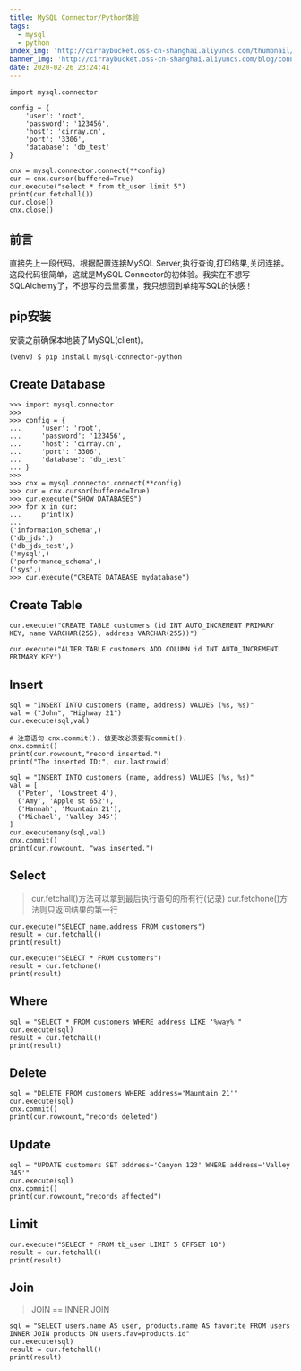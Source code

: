 ```yaml
---
title: MySQL Connector/Python体验
tags:
  - mysql
  - python
index_img: 'http://cirraybucket.oss-cn-shanghai.aliyuncs.com/thumbnail/connector.jpg'
banner_img: 'http://cirraybucket.oss-cn-shanghai.aliyuncs.com/blog/connector.jpg'
date: 2020-02-26 23:24:41
---
```


```
import mysql.connector 

config = {
    'user': 'root',
    'password': '123456',
    'host': 'cirray.cn',
    'port': '3306',
    'database': 'db_test'
}

cnx = mysql.connector.connect(**config)
cur = cnx.cursor(buffered=True)
cur.execute("select * from tb_user limit 5")
print(cur.fetchall())
cur.close()
cnx.close()
```
## 前言
直接先上一段代码。根据配置连接MySQL Server,执行查询,打印结果,关闭连接。这段代码很简单，这就是MySQL Connector的初体验。我实在不想写SQLAlchemy了，不想写的云里雾里，我只想回到单纯写SQL的快感！

## pip安装
安装之前确保本地装了MySQL(client)。
```
(venv) $ pip install mysql-connector-python
```

## Create Database
```
>>> import mysql.connector 
>>> 
>>> config = {
...     'user': 'root',
...     'password': '123456',
...     'host': 'cirray.cn',
...     'port': '3306',
...     'database': 'db_test'
... }
>>> 
>>> cnx = mysql.connector.connect(**config)
>>> cur = cnx.cursor(buffered=True)
>>> cur.execute("SHOW DATABASES")
>>> for x in cur:
...     print(x)
... 
('information_schema',)
('db_jds',)
('db_jds_test',)
('mysql',)
('performance_schema',)
('sys',)
>>> cur.execute("CREATE DATABASE mydatabase")
```

## Create Table
```
cur.execute("CREATE TABLE customers (id INT AUTO_INCREMENT PRIMARY KEY, name VARCHAR(255), address VARCHAR(255))")

cur.execute("ALTER TABLE customers ADD COLUMN id INT AUTO_INCREMENT PRIMARY KEY")
```

## Insert 
```
sql = "INSERT INTO customers (name, address) VALUES (%s, %s)"
val = ("John", "Highway 21")
cur.execute(sql,val)

# 注意语句 cnx.commit(). 做更改必须要有commit().
cnx.commit()
print(cur.rowcount,"record inserted.")
print("The inserted ID:", cur.lastrowid)

sql = "INSERT INTO customers (name, address) VALUES (%s, %s)"
val = [
  ('Peter', 'Lowstreet 4'),
  ('Amy', 'Apple st 652'),
  ('Hannah', 'Mountain 21'),
  ('Michael', 'Valley 345')
]
cur.executemany(sql,val)
cnx.commit()
print(cur.rowcount, "was inserted.")
```

## Select
> cur.fetchall()方法可以拿到最后执行语句的所有行(记录)
> cur.fetchone()方法则只返回结果的第一行
```
cur.execute("SELECT name,address FROM customers")
result = cur.fetchall()
print(result)

cur.execute("SELECT * FROM customers")
result = cur.fetchone()
print(result)
```

## Where
```
sql = "SELECT * FROM customers WHERE address LIKE '%way%'"
cur.execute(sql)
result = cur.fetchall()
print(result)
```

## Delete
```
sql = "DELETE FROM customers WHERE address='Mauntain 21'"
cur.execute(sql)
cnx.commit()
print(cur.rowcount,"records deleted")
```

## Update
```
sql = "UPDATE customers SET address='Canyon 123' WHERE address='Valley 345'"
cur.execute(sql)
cnx.commit()
print(cur.rowcount,"records affected")
```

## Limit
```
cur.execute("SELECT * FROM tb_user LIMIT 5 OFFSET 10")
result = cur.fetchall()
print(result)
```

## Join
> JOIN == INNER JOIN
```
sql = "SELECT users.name AS user, products.name AS favorite FROM users INNER JOIN products ON users.fav=products.id"
cur.execute(sql)
result = cur.fetchall()
print(result)
```

